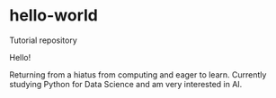 # hello-world
Tutorial repository

Hello!

Returning from a hiatus from computing and eager to learn.
Currently studying Python for Data Science and am very interested in AI.
